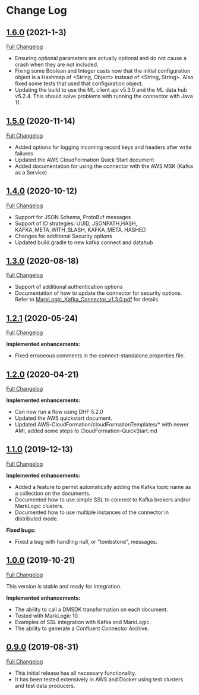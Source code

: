 # Change Log

## [1.6.0](https://github.com/marklogic-community/kafka-marklogic-connector/releases/tag/1.5.0) (2021-1-3)
   [Full Changelog](https://github.com/marklogic-community/kafka-marklogic-connector/compare/1.6.0...master)

- Ensuring optional parameters are actually optional and do not cause a crash when they are not included.
- Fixing some Boolean and Integer casts now that the initial configuration object is a Hashmap of <String, Object> instead of <String, String>. Also fixed some tests that used that configuration object.
- Updating the build to use the ML client api v5.3.0 and the ML data hub v5.2.4. This should solve problems with running the connector with Java 11.

## [1.5.0](https://github.com/marklogic-community/kafka-marklogic-connector/releases/tag/1.5.0) (2020-11-14)
   [Full Changelog](https://github.com/marklogic-community/kafka-marklogic-connector/compare/1.5.0...master)

- Added options for logging incoming record keys and headers after write failures
- Updated the AWS CloudFormation Quick Start document
- Added documentation for using the connector with the AWS MSK (Kafka as a Service)

## [1.4.0](https://github.com/marklogic-community/kafka-marklogic-connector/releases/tag/1.4.0) (2020-10-12)
   [Full Changelog](https://github.com/marklogic-community/kafka-marklogic-connector/compare/1.4.0...master)

- Support for JSON Schema, ProtoBuf messages
- Support of ID strategies: UUID, JSONPATH,HASH, KAFKA_META_WITH_SLASH, KAFKA_META_HASHED
- Changes for additional Security options
- Updated build.gradle to new kafka connect and datahub


## [1.3.0](https://github.com/marklogic-community/kafka-marklogic-connector/releases/tag/1.3.0) (2020-08-18)
   [Full Changelog](https://github.com/marklogic-community/kafka-marklogic-connector/compare/1.3.0...master)

- Support of additional authentication options 
- Documentation of how to update the connector for security options. Refer to [MarkLogic_Kafka_Connector_v1.3.0.pdf](https://github.com/marklogic-community/kafka-marklogic-connector/blob/master/MarkLogic_Kafka_Connector_v1.3.0.pdf) for details.


## [1.2.1](https://github.com/marklogic-community/kafka-marklogic-connector/releases/tag/1.2.1) (2020-05-24)
[Full Changelog](https://github.com/marklogic-community/kafka-marklogic-connector/compare/1.2.1...master)

**Implemented enhancements:**

- Fixed erroneous comments in the connect-standalone properties file.


## [1.2.0](https://github.com/marklogic-community/kafka-marklogic-connector/releases/tag/1.2.0) (2020-04-21)
[Full Changelog](https://github.com/marklogic-community/kafka-marklogic-connector/compare/1.2.0...master)

**Implemented enhancements:**

- Can now run a flow using DHF 5.2.0
- Updated the AWS quickstart document.
- Updated AWS-CloudFormation/cloudFormationTemplates/* with newer AMI, added some steps to CloudFormation-QuickStart.md

## [1.1.0](https://github.com/marklogic-community/kafka-marklogic-connector/releases/tag/v1.1.0) (2019-12-13)
[Full Changelog](https://github.com/marklogic-community/kafka-marklogic-connector/compare/v1.1.0...master)

**Implemented enhancements:**

- Added a feature to permit automatically adding the Kafka topic name as a collection on the documents.
- Documented how to use simple SSL to connect to Kafka brokers and/or MarkLogic clusters.
- Documented how to use multiple instances of the connector in distributed mode.
  
**Fixed bugs:**

- Fixed a bug with handling null, or "tombstone", messages.

## [1.0.0](https://github.com/marklogic-community/kafka-marklogic-connector/releases/tag/v1.0.0) (2019-10-21)
[Full Changelog](https://github.com/marklogic-community/kafka-marklogic-connector/compare/v1.0.0...master)

This version is stable and ready for integration.

**Implemented enhancements:**

- The ability to call a DMSDK transformation on each document.
- Tested with MarkLogic 10.
- Examples of SSL integration with Kafka and MarkLogic.
- The ability to generate a Confluent Connector Archive.

## [0.9.0](https://github.com/marklogic-community/kafka-marklogic-connector/releases/tag/v0.9.0) (2019-08-31)
[Full Changelog](https://github.com/marklogic-community/kafka-marklogic-connector/compare/v0.9.0...master)

- This initial release has all necessary functionality.
- It has been tested extensively in AWS and Docker using test clusters and test data producers.
